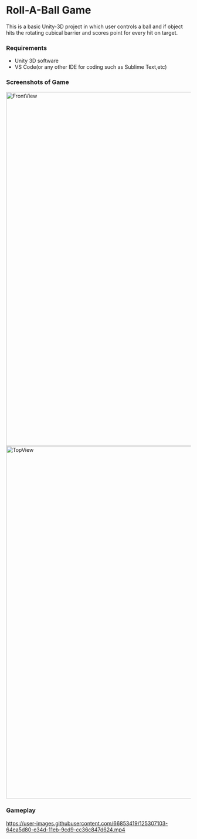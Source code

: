 # Roll-A-Ball Game 
This is a basic Unity-3D project in which user controls a ball and if object hits the rotating cubical barrier and scores point for every hit on target.

### Requirements
- Unity 3D software
- VS Code(or any other IDE for coding such as Sublime Text,etc)

### Screenshots of Game 
<img width="964" alt="FrontView" src="https://user-images.githubusercontent.com/66853419/125570234-f4a0d430-e7fc-4e49-8505-eb88699a139a.png">
<img width="960" alt="TopView" src="https://user-images.githubusercontent.com/66853419/125570243-02f37601-2681-49e2-ab27-3082aa3327fe.png">


### Gameplay


https://user-images.githubusercontent.com/66853419/125307103-64ea5d80-e34d-11eb-9cd9-cc36c847d624.mp4

